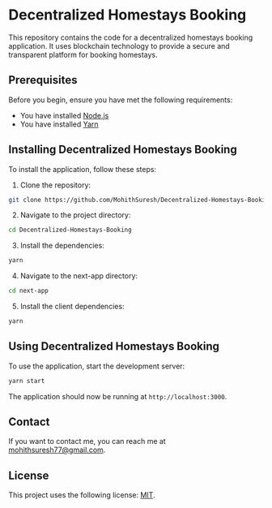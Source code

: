 # Decentralized Homestays Booking

This repository contains the code for a decentralized homestays booking application. It uses blockchain technology to provide a secure and transparent platform for booking homestays.

## Prerequisites

Before you begin, ensure you have met the following requirements:

- You have installed [Node.js](https://nodejs.org/en/download/)
- You have installed [Yarn](https://classic.yarnpkg.com/en/docs/install/)

## Installing Decentralized Homestays Booking

To install the application, follow these steps:

1. Clone the repository:

```bash
git clone https://github.com/MohithSuresh/Decentralized-Homestays-Booking.git
```

2. Navigate to the project directory:

```bash
cd Decentralized-Homestays-Booking
```

3. Install the dependencies:

```bash
yarn
```

4. Navigate to the next-app directory:

```bash
cd next-app
```

5. Install the client dependencies:

```bash
yarn
```

## Using Decentralized Homestays Booking

To use the application, start the development server:

```bash
yarn start
```

The application should now be running at `http://localhost:3000`.

## Contact

If you want to contact me, you can reach me at [mohithsuresh77@gmail.com](mailto:mohithsuresh77@gmail.com).

## License

This project uses the following license: [MIT](https://opensource.org/licenses/MIT).
